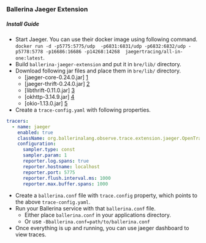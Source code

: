 ### Ballerina Jaeger Extension

##### Install Guide

- Start Jaeger. You can use their docker image using following command. `docker run -d -p5775:5775/udp 
-p6831:6831/udp -p6832:6832/udp -p5778:5778 -p16686:16686 -p14268:14268 
jaegertracing/all-in-one:latest`.
- Build `ballerina-jaeger-extension` and put it in `bre/lib/` directory.
- Download following jar files and place them in `bre/lib/` directory.
  - [jaeger-core-0.24.0.jar] [1]
  - [jaeger-thrift-0.24.0.jar] [2]
  - [libthrift-0.11.0.jar] [3]
  - [okhttp-3.14.9.jar] [4]
  - [okio-1.13.0.jar] [5]
- Create a `trace-config.yaml` with following properties.
```yaml
tracers:
  - name: jaeger
    enabled: true
    className: org.ballerinalang.observe.trace.extension.jaeger.OpenTracingExtension
    configuration:
      sampler.type: const
      sampler.param: 1
      reporter.log.spans: true
      reporter.hostname: localhost
      reporter.port: 5775
      reporter.flush.interval.ms: 1000
      reporter.max.buffer.spans: 1000
```
- Create a `ballerina.conf` file with `trace.config` property, which points to the above `trace-config.yaml`.
- Run your Ballerina service with that `ballerina.conf` file.
  - Either place `ballerina.conf` in your applications directory.
  - Or use `-Bballerina.conf=path/to/ballerina.conf`
- Once everything is up and running, you can use jaeger dashboard to view traces.

[1]: http://central.maven.org/maven2/com/uber/jaeger/jaeger-core/0.24.0/jaeger-core-0.24.0.jar
[2]: http://central.maven.org/maven2/com/uber/jaeger/jaeger-thrift/0.24.0/jaeger-thrift-0.24.0.jar
[3]: http://central.maven.org/maven2/org/apache/thrift/libthrift/0.11.0/libthrift-0.11.0.jar
[4]: http://central.maven.org/maven2/com/squareup/okhttp3/okhttp/3.14.9/okhttp-3.14.9.jar
[5]: http://central.maven.org/maven2/com/squareup/okio/okio/1.13.0/okio-1.13.0.jar